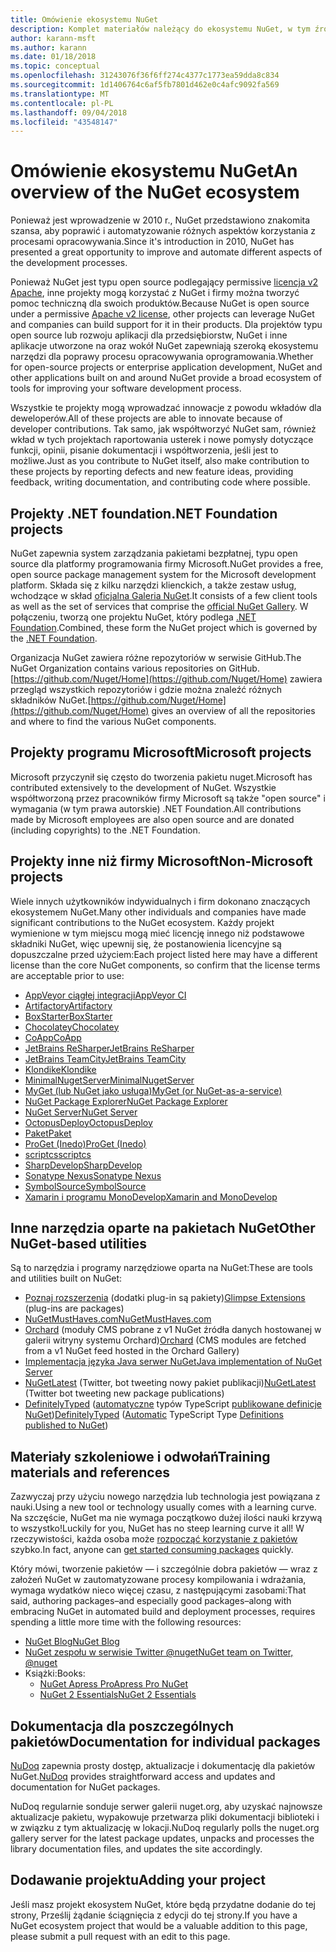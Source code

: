 ```yaml
---
title: Omówienie ekosystemu NuGet
description: Komplet materiałów należący do ekosystemu NuGet, w tym źródeł NuGet, projekty NuGet firmy Microsoft, narzędzi i materiałów szkoleniowych.
author: karann-msft
ms.author: karann
ms.date: 01/18/2018
ms.topic: conceptual
ms.openlocfilehash: 31243076f36f6ff274c4377c1773ea59dda8c834
ms.sourcegitcommit: 1d1406764c6af5fb7801d462e0c4afc9092fa569
ms.translationtype: MT
ms.contentlocale: pl-PL
ms.lasthandoff: 09/04/2018
ms.locfileid: "43548147"
---
```

# <a name="an-overview-of-the-nuget-ecosystem"></a><span data-ttu-id="cabfb-103">Omówienie ekosystemu NuGet</span><span class="sxs-lookup"><span data-stu-id="cabfb-103">An overview of the NuGet ecosystem</span></span>

<span data-ttu-id="cabfb-104">Ponieważ jest wprowadzenie w 2010 r., NuGet przedstawiono znakomita szansa, aby poprawić i automatyzowanie różnych aspektów korzystania z procesami opracowywania.</span><span class="sxs-lookup"><span data-stu-id="cabfb-104">Since it's introduction in 2010, NuGet has presented a great opportunity to improve and automate different aspects of the development processes.</span></span>

<span data-ttu-id="cabfb-105">Ponieważ NuGet jest typu open source podlegający permissive [licencja v2 Apache](http://choosealicense.com/licenses/apache/), inne projekty mogą korzystać z NuGet i firmy można tworzyć pomoc techniczną dla swoich produktów.</span><span class="sxs-lookup"><span data-stu-id="cabfb-105">Because NuGet is open source under a permissive [Apache v2 license](http://choosealicense.com/licenses/apache/), other projects can leverage NuGet and companies can build support for it in their products.</span></span> <span data-ttu-id="cabfb-106">Dla projektów typu open source lub rozwoju aplikacji dla przedsiębiorstw, NuGet i inne aplikacje utworzone na oraz wokół NuGet zapewniają szeroką ekosystemu narzędzi dla poprawy procesu opracowywania oprogramowania.</span><span class="sxs-lookup"><span data-stu-id="cabfb-106">Whether for open-source projects or enterprise application development, NuGet and other applications built on and around NuGet provide a broad ecosystem of tools for improving your software development process.</span></span>

<span data-ttu-id="cabfb-107">Wszystkie te projekty mogą wprowadzać innowacje z powodu wkładów dla deweloperów.</span><span class="sxs-lookup"><span data-stu-id="cabfb-107">All of these projects are able to innovate because of developer contributions.</span></span> <span data-ttu-id="cabfb-108">Tak samo, jak współtworzyć NuGet sam, również wkład w tych projektach raportowania usterek i nowe pomysły dotyczące funkcji, opinii, pisanie dokumentacji i współtworzenia, jeśli jest to możliwe.</span><span class="sxs-lookup"><span data-stu-id="cabfb-108">Just as you contribute to NuGet itself, also make contribution to these projects by reporting defects and new feature ideas, providing feedback, writing documentation, and contributing code where possible.</span></span>

## <a name="net-foundation-projects"></a><span data-ttu-id="cabfb-109">Projekty .NET foundation</span><span class="sxs-lookup"><span data-stu-id="cabfb-109">.NET Foundation projects</span></span>

<span data-ttu-id="cabfb-110">NuGet zapewnia system zarządzania pakietami bezpłatnej, typu open source dla platformy programowania firmy Microsoft.</span><span class="sxs-lookup"><span data-stu-id="cabfb-110">NuGet provides a free, open source package management system for the Microsoft development platform.</span></span> <span data-ttu-id="cabfb-111">Składa się z kilku narzędzi klienckich, a także zestaw usług, wchodzące w skład [oficjalna Galeria NuGet](http://www.nuget.org).</span><span class="sxs-lookup"><span data-stu-id="cabfb-111">It consists of a few client tools as well as the set of services that comprise the [official NuGet Gallery](http://www.nuget.org).</span></span> <span data-ttu-id="cabfb-112">W połączeniu, tworzą one projektu NuGet, który podlega [.NET Foundation](http://www.dotnetfoundation.org/).</span><span class="sxs-lookup"><span data-stu-id="cabfb-112">Combined, these form the NuGet project which is governed by the [.NET Foundation](http://www.dotnetfoundation.org/).</span></span>

<span data-ttu-id="cabfb-113">Organizacja NuGet zawiera różne repozytoriów w serwisie GitHub.</span><span class="sxs-lookup"><span data-stu-id="cabfb-113">The NuGet Organization contains various repositories on GitHub.</span></span> <span data-ttu-id="cabfb-114">[https://github.com/Nuget/Home](https://github.com/Nuget/Home) zawiera przegląd wszystkich repozytoriów i gdzie można znaleźć różnych składników NuGet.</span><span class="sxs-lookup"><span data-stu-id="cabfb-114">[https://github.com/Nuget/Home](https://github.com/Nuget/Home) gives an overview of all the repositories and where to find the various NuGet components.</span></span>

## <a name="microsoft-projects"></a><span data-ttu-id="cabfb-115">Projekty programu Microsoft</span><span class="sxs-lookup"><span data-stu-id="cabfb-115">Microsoft projects</span></span>

<span data-ttu-id="cabfb-116">Microsoft przyczynił się często do tworzenia pakietu nuget.</span><span class="sxs-lookup"><span data-stu-id="cabfb-116">Microsoft has contributed extensively to the development of NuGet.</span></span> <span data-ttu-id="cabfb-117">Wszystkie współtworzoną przez pracowników firmy Microsoft są także "open source" i wymagania (w tym prawa autorskie) .NET Foundation.</span><span class="sxs-lookup"><span data-stu-id="cabfb-117">All contributions made by Microsoft employees are also open source and are donated (including copyrights) to the .NET Foundation.</span></span>

## <a name="non-microsoft-projects"></a><span data-ttu-id="cabfb-118">Projekty inne niż firmy Microsoft</span><span class="sxs-lookup"><span data-stu-id="cabfb-118">Non-Microsoft projects</span></span>

<span data-ttu-id="cabfb-119">Wiele innych użytkowników indywidualnych i firm dokonano znaczących ekosystemem NuGet.</span><span class="sxs-lookup"><span data-stu-id="cabfb-119">Many other individuals and companies have made significant contributions to the NuGet ecosystem.</span></span> <span data-ttu-id="cabfb-120">Każdy projekt wymienione w tym miejscu mogą mieć licencję innego niż podstawowe składniki NuGet, więc upewnij się, że postanowienia licencyjne są dopuszczalne przed użyciem:</span><span class="sxs-lookup"><span data-stu-id="cabfb-120">Each project listed here may have a different license than the core NuGet components, so confirm that the license terms are acceptable prior to use:</span></span>

- [<span data-ttu-id="cabfb-121">AppVeyor ciągłej integracji</span><span class="sxs-lookup"><span data-stu-id="cabfb-121">AppVeyor CI</span></span>](https://www.appveyor.com/)
- [<span data-ttu-id="cabfb-122">Artifactory</span><span class="sxs-lookup"><span data-stu-id="cabfb-122">Artifactory</span></span>](https://www.jfrog.com/artifactory/)
- [<span data-ttu-id="cabfb-123">BoxStarter</span><span class="sxs-lookup"><span data-stu-id="cabfb-123">BoxStarter</span></span>](http://boxstarter.org/)
- [<span data-ttu-id="cabfb-124">Chocolatey</span><span class="sxs-lookup"><span data-stu-id="cabfb-124">Chocolatey</span></span>](https://chocolatey.org/)
- [<span data-ttu-id="cabfb-125">CoApp</span><span class="sxs-lookup"><span data-stu-id="cabfb-125">CoApp</span></span>](http://coapp.org/)
- [<span data-ttu-id="cabfb-126">JetBrains ReSharper</span><span class="sxs-lookup"><span data-stu-id="cabfb-126">JetBrains ReSharper</span></span>](https://resharper-plugins.jetbrains.com/)
- [<span data-ttu-id="cabfb-127">JetBrains TeamCity</span><span class="sxs-lookup"><span data-stu-id="cabfb-127">JetBrains TeamCity</span></span>](https://www.jetbrains.com/teamcity/)
- [<span data-ttu-id="cabfb-128">Klondike</span><span class="sxs-lookup"><span data-stu-id="cabfb-128">Klondike</span></span>](https://github.com/themotleyfool/Klondike)
- [<span data-ttu-id="cabfb-129">MinimalNugetServer</span><span class="sxs-lookup"><span data-stu-id="cabfb-129">MinimalNugetServer</span></span>](https://github.com/TanukiSharp/MinimalNugetServer)
- [<span data-ttu-id="cabfb-130">MyGet (lub NuGet jako usługa)</span><span class="sxs-lookup"><span data-stu-id="cabfb-130">MyGet (or NuGet-as-a-service)</span></span>](http://www.myget.org/)
- [<span data-ttu-id="cabfb-131">NuGet Package Explorer</span><span class="sxs-lookup"><span data-stu-id="cabfb-131">NuGet Package Explorer</span></span>](https://github.com/NuGetPackageExplorer/NuGetPackageExplorer)
- [<span data-ttu-id="cabfb-132">NuGet Server</span><span class="sxs-lookup"><span data-stu-id="cabfb-132">NuGet Server</span></span>](http://nugetserver.net/)
- [<span data-ttu-id="cabfb-133">OctopusDeploy</span><span class="sxs-lookup"><span data-stu-id="cabfb-133">OctopusDeploy</span></span>](https://octopus.com/)
- [<span data-ttu-id="cabfb-134">Paket</span><span class="sxs-lookup"><span data-stu-id="cabfb-134">Paket</span></span>](https://fsprojects.github.io/Paket/)
- [<span data-ttu-id="cabfb-135">ProGet (Inedo)</span><span class="sxs-lookup"><span data-stu-id="cabfb-135">ProGet (Inedo)</span></span>](http://inedo.com/proget)
- [<span data-ttu-id="cabfb-136">scriptcs</span><span class="sxs-lookup"><span data-stu-id="cabfb-136">scriptcs</span></span>](http://scriptcs.net/)
- [<span data-ttu-id="cabfb-137">SharpDevelop</span><span class="sxs-lookup"><span data-stu-id="cabfb-137">SharpDevelop</span></span>](http://community.sharpdevelop.net/blogs/mattward/archive/2011/01/23/NuGetSupportInSharpDevelop.aspx)
- [<span data-ttu-id="cabfb-138">Sonatype Nexus</span><span class="sxs-lookup"><span data-stu-id="cabfb-138">Sonatype Nexus</span></span>](http://www.sonatype.com/nexus-repository-sonatype)
- [<span data-ttu-id="cabfb-139">SymbolSource</span><span class="sxs-lookup"><span data-stu-id="cabfb-139">SymbolSource</span></span>](http://www.symbolsource.org/Public)
- [<span data-ttu-id="cabfb-140">Xamarin i programu MonoDevelop</span><span class="sxs-lookup"><span data-stu-id="cabfb-140">Xamarin and MonoDevelop</span></span>](https://github.com/mrward/monodevelop-nuget-addin)

## <a name="other-nuget-based-utilities"></a><span data-ttu-id="cabfb-141">Inne narzędzia oparte na pakietach NuGet</span><span class="sxs-lookup"><span data-stu-id="cabfb-141">Other NuGet-based utilities</span></span>

<span data-ttu-id="cabfb-142">Są to narzędzia i programy narzędziowe oparta na NuGet:</span><span class="sxs-lookup"><span data-stu-id="cabfb-142">These are tools and utilities built on NuGet:</span></span>

- <span data-ttu-id="cabfb-143">[Poznaj rozszerzenia](http://getglimpse.com/Packages) (dodatki plug-in są pakiety)</span><span class="sxs-lookup"><span data-stu-id="cabfb-143">[Glimpse Extensions](http://getglimpse.com/Packages) (plug-ins are packages)</span></span>
- [<span data-ttu-id="cabfb-144">NuGetMustHaves.com</span><span class="sxs-lookup"><span data-stu-id="cabfb-144">NuGetMustHaves.com</span></span>](http://nugetmusthaves.com/)
- <span data-ttu-id="cabfb-145">[Orchard](http://www.orchardproject.net/) (moduły CMS pobrane z v1 NuGet źródła danych hostowanej w galerii witryny systemu Orchard)</span><span class="sxs-lookup"><span data-stu-id="cabfb-145">[Orchard](http://www.orchardproject.net/) (CMS modules are fetched from a v1 NuGet feed hosted in the Orchard Gallery)</span></span>
- [<span data-ttu-id="cabfb-146">Implementacja języka Java serwer NuGet</span><span class="sxs-lookup"><span data-stu-id="cabfb-146">Java implementation of NuGet Server</span></span>](http://jonnyzzz.com/blog/2012/03/07/nuget-server-in-pure-java/)
- <span data-ttu-id="cabfb-147">[NuGetLatest](https://twitter.com/NuGetLatest) (Twitter, bot tweeting nowy pakiet publikacji)</span><span class="sxs-lookup"><span data-stu-id="cabfb-147">[NuGetLatest](https://twitter.com/NuGetLatest) (Twitter bot tweeting new package publications)</span></span>
- <span data-ttu-id="cabfb-148">[DefinitelyTyped](http://definitelytyped.org/) ([automatyczne](https://github.com/DefinitelyTyped/NugetAutomation/) typów TypeScript [publikowane definicje NuGet](http://www.nuget.org/packages?q=DefinitelyTyped))</span><span class="sxs-lookup"><span data-stu-id="cabfb-148">[DefinitelyTyped](http://definitelytyped.org/) ([Automatic](https://github.com/DefinitelyTyped/NugetAutomation/) TypeScript Type [Definitions published to NuGet](http://www.nuget.org/packages?q=DefinitelyTyped))</span></span>

## <a name="training-materials-and-references"></a><span data-ttu-id="cabfb-149">Materiały szkoleniowe i odwołań</span><span class="sxs-lookup"><span data-stu-id="cabfb-149">Training materials and references</span></span>

<span data-ttu-id="cabfb-150">Zazwyczaj przy użyciu nowego narzędzia lub technologia jest powiązana z nauki.</span><span class="sxs-lookup"><span data-stu-id="cabfb-150">Using a new tool or technology usually comes with a learning curve.</span></span> <span data-ttu-id="cabfb-151">Na szczęście, NuGet ma nie wymaga początkowo dużej ilości nauki krzywą to wszystko!</span><span class="sxs-lookup"><span data-stu-id="cabfb-151">Luckily for you, NuGet has no steep learning curve it all!</span></span> <span data-ttu-id="cabfb-152">W rzeczywistości, każda osoba może [rozpocząć korzystanie z pakietów](../quickstart/use-a-package.md) szybko.</span><span class="sxs-lookup"><span data-stu-id="cabfb-152">In fact, anyone can [get started consuming packages](../quickstart/use-a-package.md) quickly.</span></span>

<span data-ttu-id="cabfb-153">Który mówi, tworzenie pakietów — i szczególnie dobra pakietów — wraz z założeń NuGet w zautomatyzowane procesy kompilowania i wdrażania, wymaga wydatków nieco więcej czasu, z następującymi zasobami:</span><span class="sxs-lookup"><span data-stu-id="cabfb-153">That said, authoring packages–and especially good packages–along with  embracing NuGet in automated build and deployment processes, requires spending a little more time with the following resources:</span></span>

- [<span data-ttu-id="cabfb-154">NuGet Blog</span><span class="sxs-lookup"><span data-stu-id="cabfb-154">NuGet Blog</span></span>](http://blog.nuget.org/)
- [<span data-ttu-id="cabfb-155">NuGet zespołu w serwisie Twitter @nuget</span><span class="sxs-lookup"><span data-stu-id="cabfb-155">NuGet team on Twitter, @nuget</span></span>](http://twitter.com/nuget)
- <span data-ttu-id="cabfb-156">Książki:</span><span class="sxs-lookup"><span data-stu-id="cabfb-156">Books:</span></span>
  - [<span data-ttu-id="cabfb-157">NuGet Apress Pro</span><span class="sxs-lookup"><span data-stu-id="cabfb-157">Apress Pro NuGet</span></span>](http://bit.ly/ProNuGet)
  - [<span data-ttu-id="cabfb-158">NuGet 2 Essentials</span><span class="sxs-lookup"><span data-stu-id="cabfb-158">NuGet 2 Essentials</span></span>](http://www.amazon.com/NuGet-2-Essentials-Damir-Arh-ebook/dp/B00GTQD5M4)

## <a name="documentation-for-individual-packages"></a><span data-ttu-id="cabfb-159">Dokumentacja dla poszczególnych pakietów</span><span class="sxs-lookup"><span data-stu-id="cabfb-159">Documentation for individual packages</span></span>

<span data-ttu-id="cabfb-160">[NuDoq](http://nudoq.org) zapewnia prosty dostęp, aktualizacje i dokumentację dla pakietów NuGet.</span><span class="sxs-lookup"><span data-stu-id="cabfb-160">[NuDoq](http://nudoq.org) provides straightforward access and updates and documentation for NuGet packages.</span></span>

<span data-ttu-id="cabfb-161">NuDoq regularnie sonduje serwer galerii nuget.org, aby uzyskać najnowsze aktualizacje pakietu, wypakowuje przetwarza pliki dokumentacji biblioteki i w związku z tym aktualizację w lokacji.</span><span class="sxs-lookup"><span data-stu-id="cabfb-161">NuDoq regularly polls the nuget.org gallery server for the latest package updates, unpacks and processes the library documentation files, and updates the site accordingly.</span></span>

## <a name="adding-your-project"></a><span data-ttu-id="cabfb-162">Dodawanie projektu</span><span class="sxs-lookup"><span data-stu-id="cabfb-162">Adding your project</span></span>

<span data-ttu-id="cabfb-163">Jeśli masz projekt ekosystem NuGet, które będą przydatne dodanie do tej strony, Prześlij żądanie ściągnięcia z edycji do tej strony.</span><span class="sxs-lookup"><span data-stu-id="cabfb-163">If you have a NuGet ecosystem project that would be a valuable addition to this page, please  submit a pull request with an edit to this page.</span></span>

